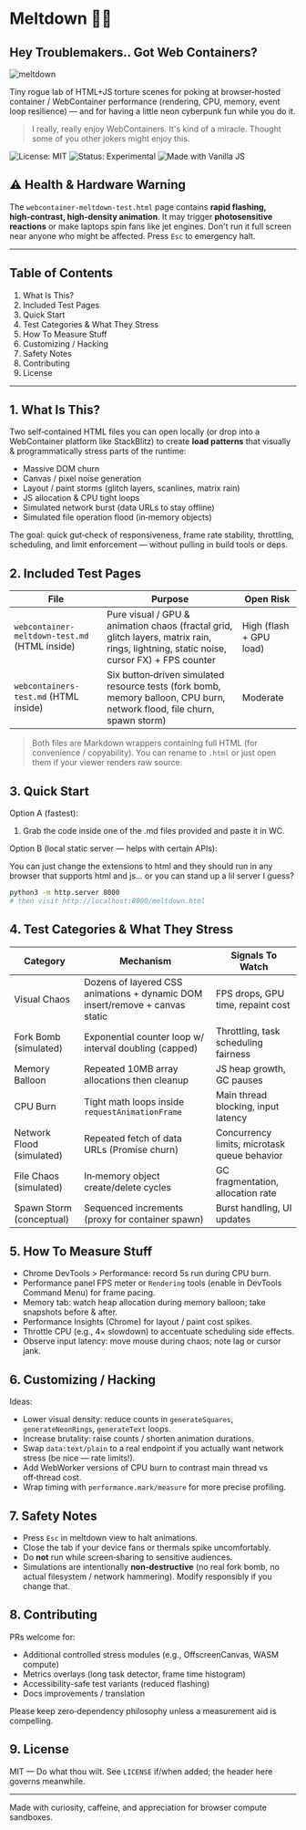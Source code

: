 # Meltdown 🧪🔥
## Hey Troublemakers.. Got Web Containers? 

![meltdown](md.gif)

Tiny rogue lab of HTML+JS torture scenes for poking at browser‑hosted container / WebContainer performance (rendering, CPU, memory, event loop resilience) — and for having a little neon cyberpunk fun while you do it.

> I really, really enjoy WebContainers. It's kind of a miracle. Thought some of you other jokers might enjoy this.

![License: MIT](https://img.shields.io/badge/License-MIT-blue.svg) ![Status: Experimental](https://img.shields.io/badge/Status-EXPERIMENTAL-orange) ![Made with Vanilla JS](https://img.shields.io/badge/Stack-Vanilla_JS-00cc88)

## ⚠️ Health & Hardware Warning
The `webcontainer-meltdown-test.html` page contains **rapid flashing, high‑contrast, high‑density animation**. It may trigger **photosensitive reactions** or make laptops spin fans like jet engines. Don't run it full screen near anyone who might be affected. Press `Esc` to emergency halt.

---

## Table of Contents
1. What Is This?
2. Included Test Pages
3. Quick Start
4. Test Categories & What They Stress
5. How To Measure Stuff
6. Customizing / Hacking
7. Safety Notes
8. Contributing
9. License

---

## 1. What Is This?
Two self‑contained HTML files you can open locally (or drop into a WebContainer platform like StackBlitz) to create **load patterns** that visually & programmatically stress parts of the runtime:

- Massive DOM churn
- Canvas / pixel noise generation
- Layout / paint storms (glitch layers, scanlines, matrix rain)
- JS allocation & CPU tight loops
- Simulated network burst (data URLs to stay offline)
- Simulated file operation flood (in‑memory objects)

The goal: quick gut‑check of responsiveness, frame rate stability, throttling, scheduling, and limit enforcement — without pulling in build tools or deps.

## 2. Included Test Pages

| File | Purpose | Open Risk |
|------|---------|-----------|
| `webcontainer-meltdown-test.md` (HTML inside) | Pure visual / GPU & animation chaos (fractal grid, glitch layers, matrix rain, rings, lightning, static noise, cursor FX) + FPS counter | High (flash + GPU load) |
| `webcontainers-test.md` (HTML inside) | Six button‑driven simulated resource tests (fork bomb, memory balloon, CPU burn, network flood, file churn, spawn storm) | Moderate |

> Both files are Markdown wrappers containing full HTML (for convenience / copyability). You can rename to `.html` or just open them if your viewer renders raw source.

## 3. Quick Start

Option A (fastest):
1. Grab the code inside one of the .md files provided and paste it in WC. 

Option B (local static server — helps with certain APIs):

You can just change the extensions to html and they should run in any browser that supports html and js... or you can stand up a lil server I guess? 

```bash
python3 -m http.server 8000
# then visit http://localhost:8000/meltdown.html
```

## 4. Test Categories & What They Stress

| Category | Mechanism | Signals To Watch |
|----------|-----------|------------------|
| Visual Chaos | Dozens of layered CSS animations + dynamic DOM insert/remove + canvas static | FPS drops, GPU time, repaint cost |
| Fork Bomb (simulated) | Exponential counter loop w/ interval doubling (capped) | Throttling, task scheduling fairness |
| Memory Balloon | Repeated 10MB array allocations then cleanup | JS heap growth, GC pauses |
| CPU Burn | Tight math loops inside `requestAnimationFrame` | Main thread blocking, input latency |
| Network Flood (simulated) | Repeated fetch of data URLs (Promise churn) | Concurrency limits, microtask queue behavior |
| File Chaos (simulated) | In‑memory object create/delete cycles | GC fragmentation, allocation rate |
| Spawn Storm (conceptual) | Sequenced increments (proxy for container spawn) | Burst handling, UI updates |

## 5. How To Measure Stuff

- Chrome DevTools > Performance: record 5s run during CPU burn.
- Performance panel FPS meter or `Rendering` tools (enable in DevTools Command Menu) for frame pacing.
- Memory tab: watch heap allocation during memory balloon; take snapshots before & after.
- Performance Insights (Chrome) for layout / paint cost spikes.
- Throttle CPU (e.g., 4× slowdown) to accentuate scheduling side effects.
- Observe input latency: move mouse during chaos; note lag or cursor jank.

## 6. Customizing / Hacking

Ideas:
- Lower visual density: reduce counts in `generateSquares`, `generateNeonRings`, `generateText` loops.
- Increase brutality: raise counts / shorten animation durations.
- Swap `data:text/plain` to a real endpoint if you actually want network stress (be nice — rate limits!).
- Add WebWorker versions of CPU burn to contrast main thread vs off‑thread cost.
- Wrap timing with `performance.mark/measure` for more precise profiling.

## 7. Safety Notes

- Press `Esc` in meltdown view to halt animations.
- Close the tab if your device fans or thermals spike uncomfortably.
- Do **not** run while screen‑sharing to sensitive audiences.
- Simulations are intentionally **non‑destructive** (no real fork bomb, no actual filesystem / network hammering). Modify responsibly if you change that.

## 8. Contributing

PRs welcome for:
- Additional controlled stress modules (e.g., OffscreenCanvas, WASM compute)
- Metrics overlays (long task detector, frame time histogram)
- Accessibility-safe test variants (reduced flashing)
- Docs improvements / translation

Please keep zero‑dependency philosophy unless a measurement aid is compelling.

## 9. License

MIT — Do what thou wilt. See `LICENSE` if/when added; the header here governs meanwhile.

---

Made with curiosity, caffeine, and appreciation for browser compute sandboxes.